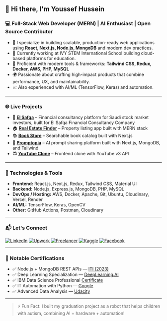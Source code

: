## 👋 Hi there, I'm Youssef Hussein

### 💻 Full-Stack Web Developer (MERN) | AI Enthusiast | Open Source Contributor

- 🧠 I specialize in building scalable, production-ready web applications using **React, Next.js, Node.js, MongoDB** and modern dev practices.
- 🚀 Currently working at IVY STEM International School building cloud-based platforms for education.
- 🔧 Proficient with modern tools & frameworks: **Tailwind CSS, Redux, Docker, AWS, PHP, MySQL**
- 🌍 Passionate about crafting high-impact products that combine performance, UX, and maintainability.
- 📈 Also experienced with AI/ML (TensorFlow, Keras) and automation.

---

### 🌐 Live Projects

- 🧮 **[El Safqa](https://elsafqa.net/)** – Financial consultancy platform for Saudi stock market investors, built for El Safqa Financial Consultancy Company
- 🏠 **[Real Estate Finder](https://real-estate-monorepo.onrender.com/)** – Property listing app built with MERN stack
- 📚 **[Book Store](https://book-store-nextjs.onrender.com/)** – Searchable book catalog built with Next.js  
- 🎯 **[Promptopia](https://promptopia-eight-omega.vercel.app/)** – AI prompt sharing platform built with Next.js, MongoDB, and Tailwind  
- 📺 **[YouTube Clone](http://youtube-clone-react-coral.vercel.app/)** – Frontend clone with YouTube v3 API  

---

### 🔧 Technologies & Tools

- **Frontend:** React.js, Next.js, Redux, Tailwind CSS, Material UI  
- **Backend:** Node.js, Express.js, MongoDB, PHP, MySQL  
- **DevOps / Hosting:** AWS, Docker, Apache, Git, Ubuntu, Cloudinary, Vercel, Render  
- **AI/ML:** TensorFlow, Keras, OpenCV  
- **Other:** GitHub Actions, Postman, Cloudinary

---

### 📬 Let's Connect

[![LinkedIn](https://img.shields.io/badge/-LinkedIn-blue?style=flat-square&logo=linkedin)](https://linkedin.com/in/just-youssef)
[![Upwork](https://img.shields.io/badge/-Upwork-6fda44?style=flat-square&logo=upwork)](https://www.upwork.com/freelancers/~01bf41aeaec6f293c5)
[![Freelancer](https://img.shields.io/badge/-Freelancer-29B2FE?style=flat-square&logo=freelancer)](https://www.freelancer.com/u/justyoussef99)
[![Kaggle](https://img.shields.io/badge/-Kaggle-20BEFF?style=flat-square&logo=kaggle)](https://www.kaggle.com/justyoussef)
[![Facebook](https://img.shields.io/badge/-Facebook-1877F2?style=flat-square&logo=facebook)](https://www.facebook.com/just.johnny99)

---

### 📜 Notable Certifications

- ✅ Node.js + MongoDB REST APIs — [ITI (2023)](https://drive.google.com/file/d/15UOWw-2uVpGKTyy6O_eelOmQVJocQ2sr/view?usp=sharing)
- ✅ Deep Learning Specialization — [DeepLearning.AI](https://www.coursera.org/account/accomplishments/specialization/certificate/H8RRGLQY8UVT)
- ✅ IBM Data Science Professional [Certificate](https://www.coursera.org/account/accomplishments/specialization/certificate/YRYB5GU53WBP)
- ✅ IT Automation with Python — [Google](https://www.coursera.org/account/accomplishments/specialization/certificate/NAH7Y2P4QC87)
- ✅ Advanced Data Analysis — [Udacity](https://confirm.udacity.com/UCHD2MMD)

---

> ⚡ Fun Fact: I built my graduation project as a robot that helps children with autism, combining AI + hardware + automation!
